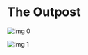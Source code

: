 # The Outpost

![img 0](https://i.imgur.com/VtEAKZk.jpg)

![img 1](https://i.imgur.com/2isUTD5.png)


